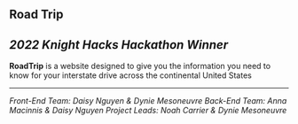 Road Trip
---
*2022 Knight Hacks Hackathon Winner*
---
**RoadTrip** is a website designed to give you the information you need to know for your interstate drive across the continental United States

---

*Front-End Team: Daisy Nguyen & Dynie Mesoneuvre
Back-End Team: Anna Macinnis & Daisy Nguyen
Project Leads: Noah Carrier & Dynie Mesoneuvre*
